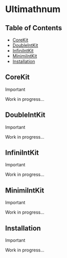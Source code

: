 # Ultimathnum

## Table of Contents

* [CoreKit](#corekit)
* [DoubleIntKit](#doubleintkit)
* [InfiniIntKit](#infiniintkit)
* [MinimiIntKit](#minimiintkit)
* [Installation](#installation)

<a name="corekit"/>

## CoreKit

> [!IMPORTANT]
> Work in progress...

<a name="doubleintkit"/>

## DoubleIntKit

> [!IMPORTANT]
> Work in progress...

<a name="infiniintkit"/>

## InfiniIntKit

> [!IMPORTANT]
> Work in progress...

<a name="minimiintkit"/>

## MinimiIntKit

> [!IMPORTANT]
> Work in progress...

<a name="installation"/>

## Installation

> [!IMPORTANT]
> Work in progress...
